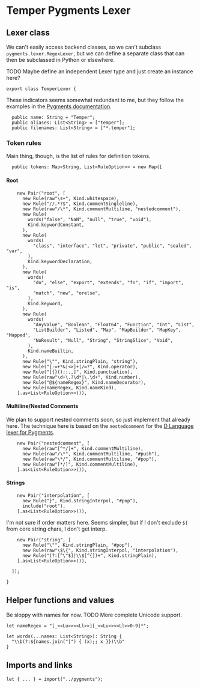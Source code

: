 # Temper Pygments Lexer

## Lexer class

We can't easily access backend classes, so we can't subclass
`pygments.lexer.RegexLexer`, but we can define a separate class that can then
be subclassed in Python or elsewhere.

TODO Maybe define an independent Lexer type and just create an instance here?

    export class TemperLexer {

These indicators seems somewhat redundant to me, but they follow the examples in
the [Pygments documentation][pygments-lexer-docs].

      public name: String = "Temper";
      public aliases: List<String> = ["temper"];
      public filenames: List<String> = ["*.temper"];

### Token rules

Main thing, though, is the list of rules for definition tokens.

      public tokens: Map<String, List<RuleOption>> = new Map([

#### Root

        new Pair("root", [
          new Rule(raw"\s+", Kind.whitespace),
          new Rule("//.*?$", Kind.commentSingleline),
          new Rule(raw"/\*", Kind.commentMultiline, "nestedcomment"),
          new Rule(
            words("false", "NaN", "null", "true", "void"),
            Kind.keywordConstant,
          ),
          new Rule(
            words(
              "class", "interface", "let", "private", "public", "sealed", "var",
            ),
            Kind.keywordDeclaration,
          ),
          new Rule(
            words(
              "do", "else", "export", "extends", "fn", "if", "import", "is",
              "match", "new", "orelse",
            ),
            Kind.keyword,
          ),
          new Rule(
            words(
              "AnyValue", "Boolean", "Float64", "Function", "Int", "List",
              "ListBuilder", "Listed", "Map", "MapBuilder", "MapKey", "Mapped",
              "NoResult", "Null", "String", "StringSlice", "Void",
            ),
            Kind.nameBuiltin,
          ),
          new Rule("\"", Kind.stringPlain, "string"),
          new Rule("[-=+*&|<>]+|/=?", Kind.operator),
          new Rule("[{}();:.,]", Kind.punctuation),
          new Rule(raw"\d+\.?\d*|\.\d+", Kind.number),
          new Rule("@${nameRegex}", Kind.nameDecorator),
          new Rule(nameRegex, Kind.nameKind),
        ].as<List<RuleOption>>()),

#### Multiline/Nested Comments

We plan to support nested comments soon, so just implement that already here.
The technique here is based on the `nestedcomment` for the [D Language lexer for
Pygments][dlang-nestedcomment].

        new Pair("nestedcomment", [
          new Rule(raw"[^*/]+", Kind.commentMultiline),
          new Rule(raw"/\*", Kind.commentMultiline, "#push"),
          new Rule(raw"\*/", Kind.commentMultiline, "#pop"),
          new Rule(raw"[*/]", Kind.commentMultiline),
        ].as<List<RuleOption>>()),

#### Strings

        new Pair("interpolation", [
          new Rule("}", Kind.stringInterpol, "#pop"),
          include("root"),
        ].as<List<RuleOption>>()),

I'm not sure if order matters here. Seems simpler, but if I don't exclude `${`
from core string chars, I don't get interp.

        new Pair("string", [
          new Rule("\"", Kind.stringPlain, "#pop"),
          new Rule(raw"\$\{", Kind.stringInterpol, "interpolation"),
          new Rule("(?:[^\"$]|\\$[^{])+", Kind.stringPlain),
        ].as<List<RuleOption>>()),

      ]);

    }

## Helper functions and values

Be sloppy with names for now. TODO More complete Unicode support.

    let nameRegex = "[_<<Lu>><<Ll>>][_<<Lu>><<Ll>>0-9]*";

    let words(...names: List<String>): String {
      "\\b(?:${names.join("|") { (x);; x }})\\b"
    }

## Imports and links

    let { ... } = import("../pygments");

[dlang-nestedcomment]: https://github.com/pygments/pygments/blob/d0acfff1121f9ee3696b01a9077ebe9990216634/pygments/lexers/d.py#L242
[issue1631]: https://github.com/temper-lang/temper/issues/1631
[pygments-lexer-docs]: https://pygments.org/docs/lexerdevelopment/
